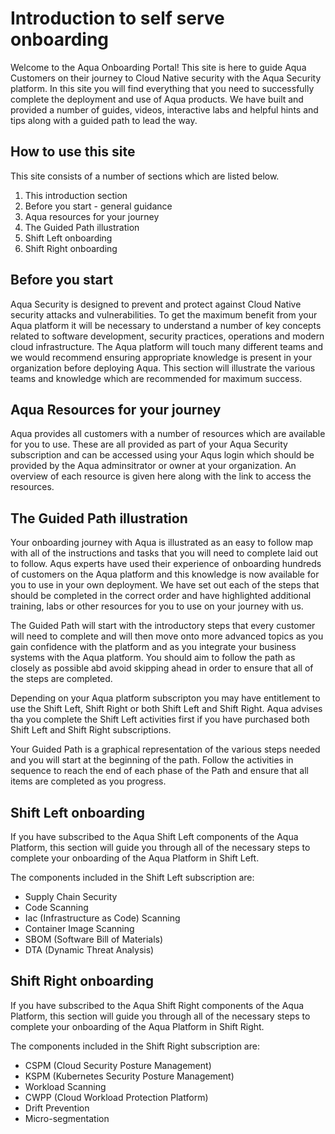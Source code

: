 # Introduction to self serve onboarding

Welcome to the Aqua Onboarding Portal! This site is here to guide Aqua Customers on their journey to Cloud Native security with the Aqua Security platform. In this site you will find everything that you need to successfully complete the deployment and use of Aqua products. We have built and provided a number of guides, videos, interactive labs and helpful hints and tips along with a guided path to lead the way. 

## How to use this site

This site consists of a number of sections which are listed below.

1. This introduction section
2. Before you start - general guidance
3. Aqua resources for your journey
3. The Guided Path illustration
4. Shift Left onboarding
5. Shift Right onboarding

## Before you start 

Aqua Security is designed to prevent and protect against Cloud Native security attacks and vulnerabilities. To get the maximum benefit from your Aqua platform it will be necessary to understand a number of key concepts related to software development, security practices, operations and modern cloud infrastructure. The Aqua platform will touch many different teams and we would recommend ensuring appropriate knowledge is present in your organization before deploying Aqua. This section will illustrate the various teams and knowledge which are recommended for maximum success. 

## Aqua Resources for your journey

Aqua provides all customers with a number of resources which are available for you to use. These are all provided as part of your Aqua Security subscription and can be accessed using your Aqus login which should be provided by the Aqua adminsitrator or owner at your organization. An overview of each resource is given here along with the link to access the resources. 

## The Guided Path illustration

Your onboarding journey with Aqua is illustrated as an easy to follow map with all of the instructions and tasks that you will need to complete laid out to follow. Aqus experts have used their experience of onboarding hundreds of customers on the Aqua platform and this knowledge is now available for you to use in your own deployment. We have set out each of the steps that should be completed in the correct order and have highlighted additional training, labs or other resources for you to use on your journey with us. 

The Guided Path will start with the introductory steps that every customer will need to complete and will then move onto more advanced topics as you gain confidence with the platform and as you integrate your business systems with the Aqua platform. You should aim to follow the path as closely as possible abd avoid skipping ahead in order to ensure that all of the steps are completed. 

Depending on your Aqua platform subscripton you may have entitlement to use the Shift Left, Shift Right or both Shift Left and Shift Right. Aqua advises tha you complete the Shift Left activities first if you have purchased both Shift Left and Shift Right subscriptions. 

Your Guided Path is a graphical representation of the various steps needed and you will start at the beginning of the path. Follow the activities in sequence to reach the end of each phase of the Path and ensure that all items are completed as you progress. 

## Shift Left onboarding

If you have subscribed to the Aqua Shift Left components of the Aqua Platform, this section will guide you through all of the necessary steps to complete your onboarding of the Aqua Platform in Shift Left. 

The components included in the Shift Left subscription are:

* Supply Chain Security
* Code Scanning
* Iac (Infrastructure as Code) Scanning
* Container Image Scanning
* SBOM (Software Bill of Materials)
* DTA (Dynamic Threat Analysis)

## Shift Right onboarding

If you have subscribed to the Aqua Shift Right components of the Aqua Platform, this section will guide you through all of the necessary steps to complete your onboarding of the Aqua Platform in Shift Right. 

The components included in the Shift Right subscription are:

* CSPM (Cloud Security Posture Management)
* KSPM (Kubernetes Security Posture Management)
* Workload Scanning
* CWPP (Cloud Workload Protection Platform)
* Drift Prevention
* Micro-segmentation